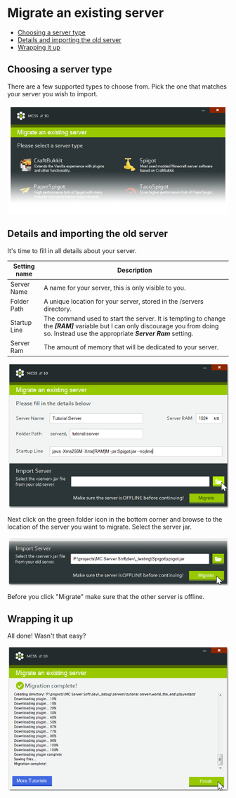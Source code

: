 # Migrate an existing server

*   [Choosing a server type](#choosing-a-server-type)
*   [Details and importing the old server](#details-and-importing-the-old-server)
*   [Wrapping it up](#wrapping-it-up)

<a class="anchor" name="choosing-a-server-type"></a>

## Choosing a server type

There are a few supported types to choose from. Pick the one that matches your server you wish to import.

![Part of a screenshot of the create instance window, slightly faded out towards the bottom](../_assets/images/migrate_server_type.png)

<a class="anchor" name="details-and-importing-the-old-server"></a>

## Details and importing the old server

It's time to fill in all details about your server.

Setting name | Description
--- | ---
Server Name | A name for your server, this is only visible to you.
Folder Path | A unique location for your server, stored in the /servers directory.
Startup Line | The command used to start the server. It is tempting to change the ***[RAM]*** variable but I can only discourage you from doing so. Instead use the appropriate ***Server Ram*** setting.
Server Ram | The amount of memory that will be dedicated to your server.

![Screenshot of the migrate instance window where you can change the server settings](../_assets/images/migrate_server_settings.png)

Next click on the green folder icon in the bottom corner and browse to the location of the server you want to migrate. Select the server jar.

![Part of a screenshot of the migrate instance window, slightly faded out towards the bottom](../_assets/images/migrate_server_start.png)

Before you click "Migrate" make sure that the other server is offline.

<a class="anchor" name="wrapping-it-up"></a>

## Wrapping it up

All done! Wasn't that easy?

![Screenshot of the create instance window](../_assets/images/migrate_server_finished.png)